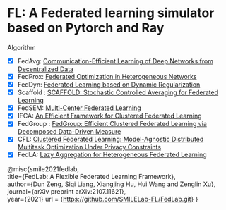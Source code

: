 # FL: A Federated learning simulator based on Pytorch and Ray

Algorithm
- [x] FedAvg: [Communication-Efficient Learning of Deep Networks from Decentralized Data](http://proceedings.mlr.press/v54/mcmahan17a/mcmahan17a.pdf)
- [x] FedProx: [Federated Optimization in Heterogeneous Networks](https://arxiv.org/abs/1812.06127)
- [x] FedDyn: [Federated Learning based on Dynamic Regularization](https://openreview.net/pdf?id=B7v4QMR6Z9w)
- [x] Scaffold : [SCAFFOLD: Stochastic Controlled Averaging for Federated Learning](https://asset-pdf.scinapse.io/prod/3006555759/3006555759.pdf)
- [x] FedSEM: [Multi-Center Federated Learning](https://arxiv.org/abs/2005.01026)
- [x] IFCA: [An Efficient Framework for Clustered Federated Learning](https://proceedings.neurips.cc/paper/2020/file/e32cc80bf07915058ce90722ee17bb71-Paper.pdf)
- [x] FedGroup : [FedGroup: Efficient Clustered Federated Learning via Decomposed Data-Driven Measure](https://arxiv.org/abs/2010.06870)
- [x] CFL: [Clustered Federated Learning: Model-Agnostic Distributed Multitask Optimization Under Privacy Constraints](https://ieeexplore.ieee.org/abstract/document/9174890/)
- [x] FedLA: [Lazy Aggregation for Heterogeneous Federated Learning](https://www.mdpi.com/2076-3417/12/17/8515)

@misc{smile2021fedlab,  
    title={FedLab: A Flexible Federated Learning Framework},  
    author={Dun Zeng, Siqi Liang, Xiangjing Hu, Hui Wang and Zenglin Xu},  
    journal={arXiv preprint arXiv:2107.11621},  
    year={2021}
    url = {https://github.com/SMILELab-FL/FedLab.git}
}
